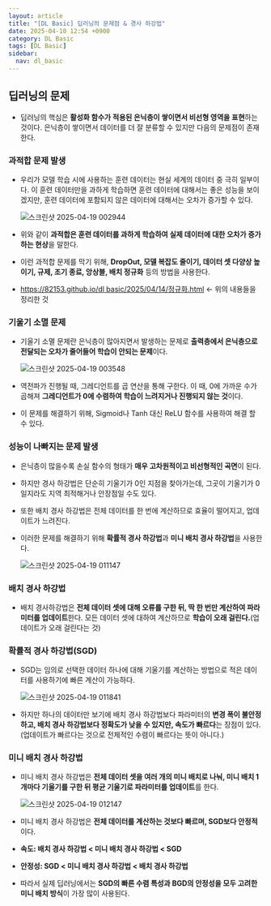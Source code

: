 ```yaml
---
layout: article
title: "[DL Basic] 딥러닝의 문제점 & 경사 하강법"
date: 2025-04-10 12:54 +0900
category: DL Basic
tags: [DL Basic]
sidebar:
  nav: dl_basic
---
```

## 딥러닝의 문제

- 딥러닝의 핵심은 **활성화 함수가 적용된 은닉층이 쌓이면서 비선형 영역을 표현**하는 것이다. 은닉층이 쌓이면서 데이터를 더 잘 분류할 수 있지만 다음의 문제점이 존재한다.

### 과적합 문제 발생

- 우리가 모델 학습 시에 사용하는 훈련 데이터는 현실 세계의 데이터 중 극히 일부이다. 이 훈련 데이터만을 과하게 학습하면 훈련 데이터에 대해서는 좋은 성능을 보이겠지만, 훈련 데이터에 포함되지 않은 데이터에 대해서는 오차가 증가할 수 있다.
    
    ![스크린샷 2025-04-19 002944](https://github.com/user-attachments/assets/341a81ba-7b5c-439b-a9c1-3fd9fefab3cc)

- 위와 같이 **과적합은 훈련 데이터를 과하게 학습하여 실제 데이터에 대한 오차가 증가하는 현상**을 말한다.
- 이런 과적합 문제를 막기 위해, **DropOut, 모델 복잡도 줄이기, 데이터 셋 다양상 높이기, 규제, 조기 종료, 앙상블, 배치 정규화** 등의 방법을 사용한다.
- [https://82153.github.io/dl basic/2025/04/14/정규화.html](https://82153.github.io/dl%20basic/2025/04/14/%EC%A0%95%EA%B7%9C%ED%99%94.html) ← 위의 내용들을 정리한 것

### 기울기 소멸 문제

- 기울기 소멸 문제란 은닉층이 많아지면서 발생하는 문제로 **출력층에서 은닉층으로 전달되는 오차가 줄어들어 학습이 안되는 문제**이다.
    
    ![스크린샷 2025-04-19 003548](https://github.com/user-attachments/assets/36cf82af-3a48-4d0b-a792-03d1ba2c5220)

- 역전파가 진행될 때, 그레디언트를 곱 연산을 통해 구한다. 이 때, 0에 가까운 수가 곱해져 **그레디언트가 0에 수렴하여 학습이 느려지거나 진행되지 않는 것**이다.
- 이 문제를 해결하기 위해, Sigmoid나 Tanh 대신 ReLU 함수를 사용하여 해결 할 수 있다.

### 성능이 나빠지는 문제 발생

- 은닉층이 많을수록 손실 함수의 형태가 **매우 고차원적이고 비선형적인 곡면**이 된다.
- 하지만 경사 하강법은 단순히 기울기가 0인 지점을 찾아가는데, 그곳이 기울기가 0일지라도 지역 최적해거나 안장점일 수도 있다.
- 또한 배치 경사 하강법은 전체 데이터를 한 번에 계산하므로 효율이 떨어지고, 업데이트가 느려진다.
- 이러한 문제를 해결하기 위해 **확률적 경사 하강법**과 **미니 배치 경사 하강법**을 사용한다.
    
    ![스크린샷 2025-04-19 011147](https://github.com/user-attachments/assets/6f7ea5b2-9f9e-44fe-a2a2-e6a2c145e703)


### 배치 경사 하강법

- 배치 경사하강법은 **전체 데이터 셋에 대해 오류를 구한 뒤, 딱 한 번만 계산하여 파라미터를 업데이트**한다. 모든 데이터 셋에 대하여 계산하므로 **학습이 오래 걸린다.**(업데이트가 오래 걸린다는 것)

### 확률적 경사 하강법(SGD)

- SGD는 임의로 선택한 데이터 하나에 대해 기울기를 계산하는 방법으로 적은 데이터를 사용하기에 빠른 계산이 가능하다.
    
    ![스크린샷 2025-04-19 011841](https://github.com/user-attachments/assets/bf3f7c14-b27a-43bf-a29d-189d908eb9cd)

- 하지만 하나의 데이터만 보기에 배치 경사 하강법보다 파라미터의 **변경 폭이 불안정하고, 배치 경사 하강법보다 정확도가 낮을 수 있지만, 속도가 빠르다**는 장점이 있다.(업데이트가 빠르다는 것으로 전체적인 수렴이 빠르다는 뜻이 아니다.)

### 미니 배치 경사 하강법

- 미니 배치 경사 하강법은 **전체 데이터 셋을 여러 개의 미니 배치로 나눠, 미니 배치 1개마다 기울기를 구한 뒤 평균 기울기로 파라미터를 업데이트**를 한다.
    
    ![스크린샷 2025-04-19 012147](https://github.com/user-attachments/assets/ab60378d-54a9-4f6d-97a8-a2124d0018d4)
 
- 미니 배치 경사 하강법은 **전체 데이터를 계산하는 것보다 빠르며, SGD보다 안정적**이다.
- **속도: 배치 경사 하강법 < 미니 배치 경사 하강법 < SGD**
- **안정성: SGD < 미니 배치 경사 하강법 < 배치 경사 하강법**
- 따라서 실제 딥러닝에서는 **SGD의 빠른 수렴 특성과 BGD의 안정성을 모두 고려한 미니 배치 방식**이 가장 많이 사용된다.
